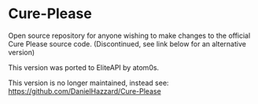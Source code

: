 Cure-Please
===========

Open source repository for anyone wishing to make changes to the official Cure Please source code. (Discontinued, see link below for an alternative version)

This version was ported to EliteAPI by atom0s.

This version is no longer maintained, instead see: https://github.com/DanielHazzard/Cure-Please
